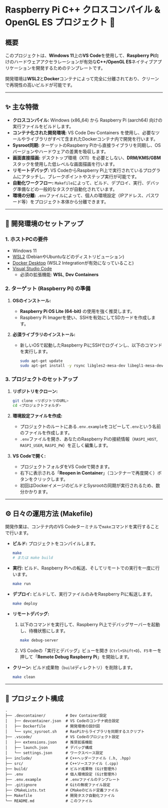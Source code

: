# Raspberry Pi C++ クロスコンパイル & OpenGL ES プロジェクト 🚀

## 概要

このプロジェクトは、**Windows 11**上の**VS Code**を使用して、**Raspberry Pi**向けのハードウェアアクセラレーションが有効な**C++/OpenGL ES**ネイティブアプリケーションを開発するためのテンプレートです。

開発環境は**WSL2**と**Docker**コンテナによって完全に分離されており、クリーンで再現性の高いビルドが可能です。

---

## ✨ 主な特徴

* **クロスコンパイル:** Windows (x86_64) から Raspberry Pi (aarch64) 向けの実行ファイルをビルドします。
* **コンテナ化された開発環境:** VS Code Dev Containers を使用し、必要なツールやライブラリがすべて含まれたDockerコンテナ内で開発を行います。
* **Sysroot同期:** ターゲットのRaspberry Piから直接ライブラリを同期し、OSバージョンやハードウェアの差異を吸収します。
* **画面直接描画:** デスクトップ環境（X11）を必要としない、**DRM/KMS/GBM**スタックを使用した低レベルな画面描画を行います。
* **リモートデバッグ:** VS CodeからRaspberry Pi上で実行されているプログラムにアタッチし、ブレークポイントやステップ実行が可能です。
* **自動化ワークフロー:** `Makefile`によって、ビルド、デプロイ、実行、デバッグ準備などの一般的なタスクが自動化されています。
* **環境の分離:** `.env`ファイルによって、個人の環境設定（IPアドレス、パスワード等）をプロジェクト本体から分離できます。

---

## 🔧 開発環境のセットアップ

### 1. ホストPCの要件

* Windows 11
* [WSL2](https://learn.microsoft.com/ja-jp/windows/wsl/install) (DebianやUbuntuなどのディストリビューション)
* [Docker Desktop](https://www.docker.com/products/docker-desktop/) (WSL2 Integrationが有効になっていること)
* [Visual Studio Code](https://code.visualstudio.com/)
    * 必須の拡張機能: **WSL**, **Dev Containers**

### 2. ターゲット (Raspberry Pi) の準備

1.  **OSのインストール:**
    * **Raspberry Pi OS Lite (64-bit)** の使用を強く推奨します。
    * Raspberry Pi Imagerを使い、SSHを有効にしてSDカードを作成します。

2.  **必須ライブラリのインストール:**
    * 新しいOSで起動したRaspberry PiにSSHでログインし、以下のコマンドを実行します。
        ```bash
        sudo apt-get update
        sudo apt-get install -y rsync libgles2-mesa-dev libegl1-mesa-dev libdrm-dev mesa-utils
        ```

### 3. プロジェクトのセットアップ

1.  **リポジトリをクローン:**
    ```bash
    git clone <リポジトリのURL>
    cd <プロジェクトフォルダ>
    ```

2.  **環境設定ファイルを作成:**
    * プロジェクトのルートにある`.env.example`をコピーして`.env`という名前のファイルを作成します。
    * `.env`ファイルを開き、あなたのRaspberry Piの接続情報（`RASPI_HOST`, `RASPI_USER`, `RASPI_PW`）を正しく編集します。

3.  **VS Codeで開く:**
    * プロジェクトフォルダをVS Codeで開きます。
    * 右下に表示される「**Reopen in Container**」（コンテナーで再度開く）ボタンをクリックします。
    * 初回はDockerイメージのビルドとSysrootの同期が実行されるため、数分かかります。

---

## ⚙️ 日々の運用方法 (Makefile)

開発作業は、コンテナ内のVS Codeターミナルで`make`コマンドを実行することで行います。

* **ビルド:**
    プロジェクトをコンパイルします。
    ```bash
    make
    # または make build
    ```

* **実行:**
    ビルド、Raspberry Piへの転送、そしてリモートでの実行を一度に行います。
    ```bash
    make run
    ```

* **デプロイ:**
    ビルドして、実行ファイルのみをRaspberry Piに転送します。
    ```bash
    make deploy
    ```

* **リモートデバッグ:**
    1.  以下のコマンドを実行して、Raspberry Pi上でデバッグサーバーを起動し、待機状態にします。
        ```bash
        make debug-server
        ```
    2.  VS Codeの「実行とデバッグ」ビューを開き (`Ctrl+Shift+D`)、`F5`キーを押して「**Remote Debug Raspberry Pi**」を開始します。

* **クリーン:**
    ビルド成果物（`build`ディレクトリ）を削除します。
    ```bash
    make clean
    ```

---

## 📂 プロジェクト構成

```
.
├── .devcontainer/         # Dev Container設定
│   ├── devcontainer.json  # VS Codeのコンテナ統合設定
│   ├── Dockerfile         # 開発環境の設計図
│   └── sync_sysroot.sh    # RasPiからライブラリを同期するスクリプト
├── .vscode/               # VS Codeのプロジェクト設定
│   ├── extensions.json    # 推奨拡張機能
│   ├── launch.json        # デバッグ構成
│   └── settings.json      # ワークスペース設定
├── include/               # C++ヘッダーファイル (.h, .hpp)
├── src/                   # C++ソースファイル (.cpp)
├── build/                 # ビルド成果物 (Git管理外)
├── .env                   # 個人環境設定 (Git管理外)
├── .env.example           # .envファイルのテンプレート
├── .gitignore             # Gitの無視ファイル設定
├── CMakeLists.txt         # CMakeのビルド定義ファイル
├── Makefile               # 開発タスク自動化ファイル
└── README.md              # このファイル
```
